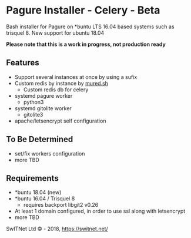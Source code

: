 # Pagure Installer - Celery - Beta
Bash installer for Pagure on *buntu LTS 16.04 based systems such as trisquel 8.
New support for ubuntu 18.04

**Please note that this is a work in progress, not production ready**

## Features
* Support several instances at once by using a sufix
* Custom redis by instance by [mured.sh](https://github.com/switnet-ltd/mured)
    * Custom redis db for celery
* systemd pagure worker
    * python3
* systemd gitolite worker
    * gitolite3
* apache/letsencrypt self configuration


## To Be Determined
* set/fix workers configuration
* more TBD

## Requirements
* *buntu 18.04 (new)
* *buntu 16.04 / Trisquel 8
    * requires backport libgit2 v0.26
* At least 1 domain configured, in order to use ssl along with letsencrypt
* more TBD


SwITNet Ltd © - 2018, https://switnet.net/
